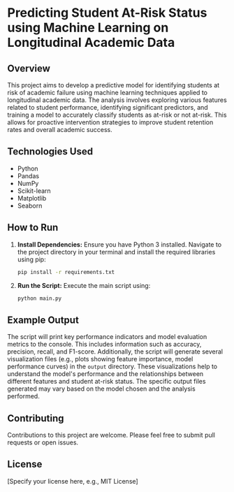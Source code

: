 # Predicting Student At-Risk Status using Machine Learning on Longitudinal Academic Data

## Overview

This project aims to develop a predictive model for identifying students at risk of academic failure using machine learning techniques applied to longitudinal academic data.  The analysis involves exploring various features related to student performance, identifying significant predictors, and training a model to accurately classify students as at-risk or not at-risk. This allows for proactive intervention strategies to improve student retention rates and overall academic success.

## Technologies Used

* Python
* Pandas
* NumPy
* Scikit-learn
* Matplotlib
* Seaborn

## How to Run

1. **Install Dependencies:**  Ensure you have Python 3 installed.  Navigate to the project directory in your terminal and install the required libraries using pip:

   ```bash
   pip install -r requirements.txt
   ```

2. **Run the Script:** Execute the main script using:

   ```bash
   python main.py
   ```

## Example Output

The script will print key performance indicators and model evaluation metrics to the console.  This includes information such as accuracy, precision, recall, and F1-score.  Additionally, the script will generate several visualization files (e.g., plots showing feature importance, model performance curves) in the `output` directory.  These visualizations help to understand the model's performance and the relationships between different features and student at-risk status.  The specific output files generated may vary based on the model chosen and the analysis performed.


## Contributing

Contributions to this project are welcome. Please feel free to submit pull requests or open issues.


## License

[Specify your license here, e.g., MIT License]